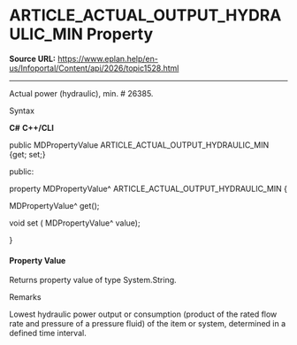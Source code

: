 # ARTICLE_ACTUAL_OUTPUT_HYDRAULIC_MIN Property

**Source URL:** https://www.eplan.help/en-us/Infoportal/Content/api/2026/topic1528.html

---

Actual power (hydraulic), min. # 26385.

Syntax

**C#**
**C++/CLI**


public MDPropertyValue ARTICLE_ACTUAL_OUTPUT_HYDRAULIC_MIN {get; set;}

public:

property MDPropertyValue^ ARTICLE_ACTUAL_OUTPUT_HYDRAULIC_MIN {

   MDPropertyValue^ get();

   void set (    MDPropertyValue^ value);

}


#### Property Value

Returns property value of type System.String.

Remarks

Lowest hydraulic power output or consumption (product of the rated flow rate and pressure of a pressure fluid) of the item or system, determined in a defined time interval.
